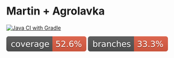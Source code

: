 # Martin + Agrolavka

[![Java CI with Gradle](https://github.com/alexandr-omeluaniuk/agrolavka/actions/workflows/gradle.yml/badge.svg?branch=master)](https://github.com/alexandr-omeluaniuk/agrolavka/actions/workflows/gradle.yml)

![Coverage](.github/badges/jacoco.svg)
![Branches](.github/badges/branches.svg)
